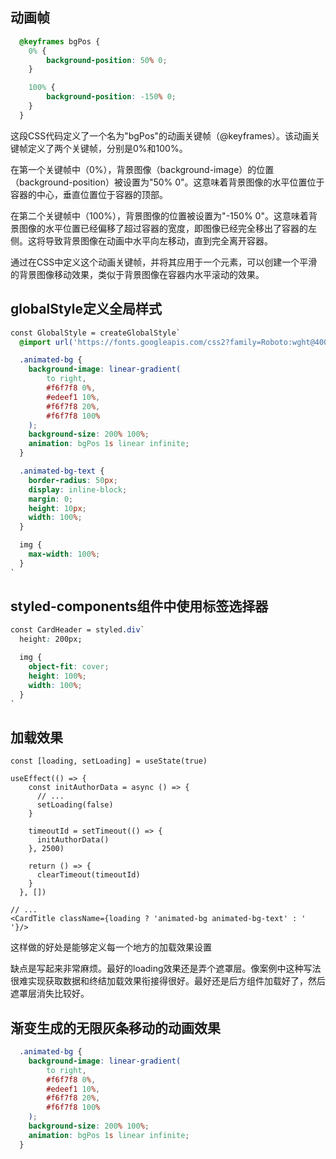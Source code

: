 ## 动画帧

```css
  @keyframes bgPos {
    0% {
        background-position: 50% 0;
    }

    100% {
        background-position: -150% 0;
    }
  }
```



这段CSS代码定义了一个名为"bgPos"的动画关键帧（@keyframes）。该动画关键帧定义了两个关键帧，分别是0%和100%。

在第一个关键帧中（0%），背景图像（background-image）的位置（background-position）被设置为"50% 0"。这意味着背景图像的水平位置位于容器的中心，垂直位置位于容器的顶部。

在第二个关键帧中（100%），背景图像的位置被设置为"-150% 0"。这意味着背景图像的水平位置已经偏移了超过容器的宽度，即图像已经完全移出了容器的左侧。这将导致背景图像在动画中水平向左移动，直到完全离开容器。

通过在CSS中定义这个动画关键帧，并将其应用于一个元素，可以创建一个平滑的背景图像移动效果，类似于背景图像在容器内水平滚动的效果。

## globalStyle定义全局样式

```css
const GlobalStyle = createGlobalStyle`
  @import url('https://fonts.googleapis.com/css2?family=Roboto:wght@400;700&display=swap');

  .animated-bg {
    background-image: linear-gradient(
        to right,
        #f6f7f8 0%,
        #edeef1 10%,
        #f6f7f8 20%,
        #f6f7f8 100%
    );
    background-size: 200% 100%;
    animation: bgPos 1s linear infinite;
  }

  .animated-bg-text {
    border-radius: 50px;
    display: inline-block;
    margin: 0;
    height: 10px;
    width: 100%;
  }

  img {
    max-width: 100%;
  }
`
```

## styled-components组件中使用标签选择器

```css
const CardHeader = styled.div`
  height: 200px;

  img {
    object-fit: cover;
    height: 100%;
    width: 100%;
  }
`
```



## 加载效果

```tsx
const [loading, setLoading] = useState(true)

useEffect(() => {
    const initAuthorData = async () => {
	  // ...
      setLoading(false)
    }

    timeoutId = setTimeout(() => {
      initAuthorData()
    }, 2500)

    return () => {
      clearTimeout(timeoutId)
    }
  }, [])

// ...
<CardTitle className={loading ? 'animated-bg animated-bg-text' : ' '}/>
```

这样做的好处是能够定义每一个地方的加载效果设置

缺点是写起来非常麻烦。最好的loading效果还是弄个遮罩层。像案例中这种写法很难实现获取数据和终结加载效果衔接得很好。最好还是后方组件加载好了，然后遮罩层消失比较好。

## 渐变生成的无限灰条移动的动画效果

```css
  .animated-bg {
    background-image: linear-gradient(
        to right,
        #f6f7f8 0%,
        #edeef1 10%,
        #f6f7f8 20%,
        #f6f7f8 100%
    );
    background-size: 200% 100%;
    animation: bgPos 1s linear infinite;
  }
```


